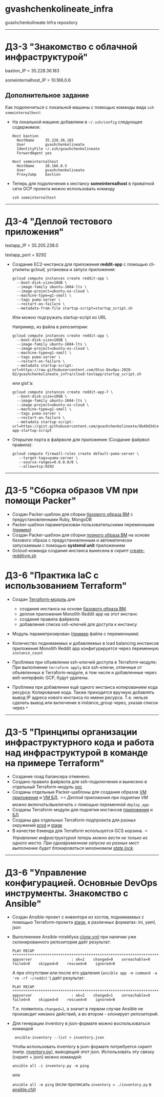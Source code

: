 # gvashchenkolineate_infra
gvashchenkolineate Infra repository

---

# ДЗ-3 "Знакомство с облачной инфраструктурой"

bastion_IP = 35.228.36.183

someinternalhost_IP = 10.166.0.6

## Дополнительное задание
Как подключиться с локальной машины с помощью команды вида `ssh someinternalhost`:

- На локальной машине добавляем в `~/.ssh/config` следующее содержимое:

    ```
    Host bastion
      HostName     35.228.36.183
      User         gvashchenkolineate
      IdentityFile ~/.ssh/gvashchenkolineate
      ForwardAgent yes

    Host someinternalhost
      HostName     10.166.0.5
      User         gvashchenkolineate
      ProxyJump    bastion
    ```
- Теперь для подключения к инстансу **someinternalhost** в приватной сети GCP проекта можно использовать команду
    ```
    ssh someinternalhost
    ```

---

# ДЗ-4 "Деплой тестового приложения"

testapp_IP = 35.205.238.0

testapp_port = 9292


 - Создание EC2-инстанса для приложения __reddit-app__ с помощью cli-утилиты gcloud,
   установка и запуск приложения:

    ```
    gcloud compute instances create reddit-app \
      --boot-disk-size=10GB \
      --image-family ubuntu-1604-lts \
      --image-project=ubuntu-os-cloud \
      --machine-type=g1-small \
      --tags puma-server \
      --restart-on-failure \
      --metadata-from-file startup-script=startup_script.sh
    ```

    Или можно подгружать startup-script из URL

    Например, из файла в репозитории:
    ```
    gcloud compute instances create reddit-app \
      --boot-disk-size=10GB \
      --image-family ubuntu-1604-lts \
      --image-project=ubuntu-os-cloud \
      --machine-type=g1-small \
      --tags puma-server \
      --restart-on-failure \
      --metadata startup-script-url=https://raw.githubusercontent.com/Otus-DevOps-2020-02/gvashchenkolineate_infra/cloud-testapp/startup_script.sh
    ```

    или gist'а:
    ```
    gcloud compute instances create reddit-app-7 \
      --boot-disk-size=10GB \
      --image-family ubuntu-1604-lts \
      --image-project=ubuntu-os-cloud \
      --machine-type=g1-small \
      --tags puma-server \
      --restart-on-failure \
      --metadata startup-script-url=https://gist.githubusercontent.com/gvashchenkolineate/8b49d3dce947eb5167985487443d09d5/raw/3c856d666df59a4ffef7adc3f441cface4949c1b/reddit-app-startup-script
    ```

 - Открытие порта в файрволе для приложение
   (Создание файрвол правила):
   ```
   gcloud compute firewall-rules create default-puma-server \
      --target-tags=puma-server \
      --source-ranges=0.0.0.0/0 \
      --allow=tcp:9292
   ```

---

# ДЗ-5 "Сборка образов VM при помощи Packer"

 - Создан Packer-шаблон для сборки [базового образа ВМ](./packer/ubuntu16.json) с предустановленными Ruby, MongoDB
 - Packer-шаблон параметризован пользовательскими переменными ([пример](./packer/variables.json.example))
 - Создан Packer-шаблон для сборки [полного образа ВМ](./packer/immutable.json) на основе базового образа с предустановленным и автоматически запускаемым
   с помощью **systemd unit** приложением
 - Gcloud-команда создания инстанса вынесена в скрипт [create-redditvm.sh](./config-scripts/create-redditvm.sh)

# ДЗ-6 "Практика IaC с использованием Terraform"

 - Создан [Terraform-модуль](./terraform/main.tf) для
    - создания инстанса на основе [базового образа ВМ](./packer/ubuntu16.json).
    - деплоя приложения Monolith Reddit app на этот инстанс
    - создания правила файрвола
    - добавления списка ssh-ключей для доступа к инстансу
 - Модуль параметризирован ([пример](./terraform/terraform.tfvars.example) файла с переменными)
 - Количество поднимаемых и добавляемых в load balancing инстансов приложения Monolith Reddit app
   конфигурируется через переменную `instance_count`

 - Проблема при объявлении ssh-ключей доступа в Terraform-модуле:
   При выполнении `terraform apply` все ssh-ключи, отличные от объявленных в Terraform-модуле,
   в том числе и добавленные через веб-интерфейс GCP, будут удалены.

 - Проблема при добавлении ещё одного инстанса копированием кода ресурса:
   Копирование кода. Также приходится вручную добавлять вывод IP адреса нового инстанса по имени ресурса.
   Т.е. нельзя сделать вывод или включение в instance_group через, указав список через `*`

---

# ДЗ-5 "Принципы организации инфраструктурного кода и работа над инфраструктурой в команде на примере Terraform"

 - Создание лоад балансера отменено.
 - Создано правило файрвола для ssh-подключения и вынесено в отдельный Terraform-модуль [vpc](./terraform/modules/vpc)
 - Созданы отдельные Packer-шаблоны для создания образов [VM приложения](./packer/app.json) и [VM БД](./packer/db.json).
   _⭐⭐ Деплой приложения при поднятии VM можно включать/выключать с помощью переменной `deploy_app`._
 - Созданы Terraform-модули для поднятия инстансов [приложения](./terraform/modules/app) и [БД](./terraform/modules/db)
 - Созданы два отдельных Terraform-подпроекта для разных окружений [prod](./terraform/prod) и [stage](./terraform/stage)
 - В качестве бэкенда для Terraform используется GCS корзина.
   _⭐ Управление инфраструктурой теперь можно вести не только из одного места._
   _При одновременном запуске из разных мест выполнение будет блокироваться механизмом [state lock](https://www.terraform.io/docs/state/locking.html)._

---

# ДЗ-6 "Управление конфигурацией. Основные DevOps инструменты. Знакомство с Ansible"

  - Создан Ansible-проект с инвентори из хостов, поднимаемых с помощью Terraform-проекта [stage](./terraform/stage),
    в различных форматах: ini, yaml, json

  - Выполненеие Ansible-плэйбука [clone.yml](./ansible/clone.yml) при наличии уже склонированного репозитория
    даёт результат:
    ```
    PLAY RECAP **********************************************************************************************
    appserver                  : ok=2    changed=0    unreachable=0    failed=0    skipped=0    rescued=0    ignored=0
    ```
    А при отсутствии или после его удаления (`ansible app -m command -a 'rm -rf ~/reddit'`) даёт результат:
    ```
    PLAY RECAP **********************************************************************************************
    appserver                  : ok=2    changed=1    unreachable=0    failed=0    skipped=0    rescued=0    ignored=0
    ```
    Т.е. появилось `changed=1`, а значит в первом случае Ansible не производит никаких действий, а во втором - клонирует репозиторий.

  - Для генерации inventory в json-формате можно воспользоваться командой

    ` ansible-inventory --list > inventory.json`

    Чтобы использовать inventory в json-формате потребуется скрипт (напр. [inventory.py](./ansible/inventory.py)),
    выводящий этот json. Использовать эту связку (скрипт + json) можно командой:

    `ansible all -i inventory.py -m ping`

    или

    `ansible all -m ping` (если прописать `inventory = ./inventory.py`  в [ansible.cfd](./ansible/ansible.cfg))
